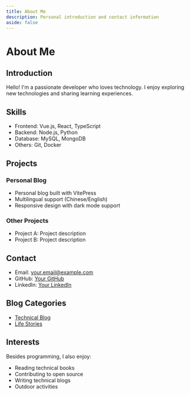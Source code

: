 ```yaml
---
title: About Me
description: Personal introduction and contact information
aside: false
---
```


# About Me

## Introduction

Hello! I'm a passionate developer who loves technology. I enjoy exploring new technologies and sharing learning experiences.

## Skills

- Frontend: Vue.js, React, TypeScript
- Backend: Node.js, Python
- Database: MySQL, MongoDB
- Others: Git, Docker

## Projects

### Personal Blog
- Personal blog built with VitePress
- Multilingual support (Chinese/English)
- Responsive design with dark mode support

### Other Projects
- Project A: Project description
- Project B: Project description

## Contact

- Email: your.email@example.com
- GitHub: [Your GitHub](https://github.com/yourusername)
- LinkedIn: [Your LinkedIn](https://linkedin.com/in/yourusername)

## Blog Categories

- [Technical Blog](/en/posts/)
- [Life Stories](/en/posts/life/)

## Interests

Besides programming, I also enjoy:
- Reading technical books
- Contributing to open source
- Writing technical blogs
- Outdoor activities
